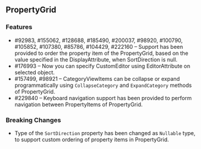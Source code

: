 ## PropertyGrid
  
### Features

* \#92983, #155062, #128688, #185490, #200037, #98920, #100790, #105852, #107380, #85786, #104429, #222160 – Support has been provided to order the property item of the PropertyGrid, based on the value specified in the DisplayAttribute, when SortDirection is null.
* \#176993 – Now you can specify CustomEditor using EditorAttribute on selected object.
* \#157499, #98921 – CategoryViewItems can be collapse or expand programmatically using `CollapseCategory` and `ExpandCategory` methods of PropertyGrid.
* \#229840 – Keyboard navigation support has been provided to perform navigation between PropertyItems of PropertyGrid.

### Breaking Changes
 
* Type of the `SortDirection` property has been changed as `Nullable` type, to support custom ordering of property items in PropertyGrid.